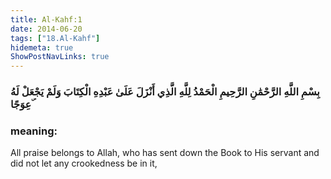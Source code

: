 ```yaml
---
title: Al-Kahf:1
date: 2014-06-20
tags: ["18.Al-Kahf"]
hidemeta: true 
ShowPostNavLinks: true 
---
```

### بِسْمِ اللَّهِ الرَّحْمَٰنِ الرَّحِيمِ الْحَمْدُ لِلَّهِ الَّذِي أَنْزَلَ عَلَىٰ عَبْدِهِ الْكِتَابَ وَلَمْ يَجْعَلْ لَهُ عِوَجًا ۜ
### meaning: 
All praise belongs to Allah, who has sent down the Book to His servant and did not let any crookedness be in it,
